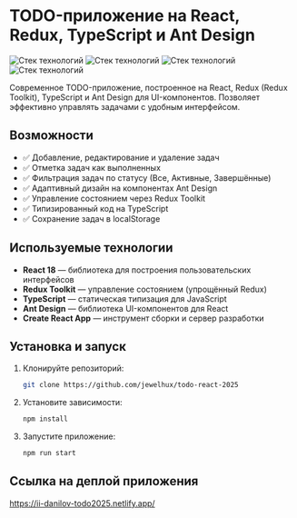 # TODO-приложение на React, Redux, TypeScript и Ant Design

![Стек технологий](https://img.shields.io/badge/React-18-blue)
![Стек технологий](https://img.shields.io/badge/Redux-Toolkit-purple)
![Стек технологий](https://img.shields.io/badge/TypeScript-5-lightblue)
![Стек технологий](https://img.shields.io/badge/Ant_Design-5.0-red)

Современное TODO-приложение, построенное на React, Redux (Redux Toolkit), TypeScript и Ant Design для UI-компонентов. Позволяет эффективно управлять задачами с удобным интерфейсом.

## Возможности

- ✅ Добавление, редактирование и удаление задач
- ✅ Отметка задач как выполненных
- ✅ Фильтрация задач по статусу (Все, Активные, Завершённые)
- ✅ Адаптивный дизайн на компонентах Ant Design
- ✅ Управление состоянием через Redux Toolkit
- ✅ Типизированный код на TypeScript
- ✅ Сохранение задач в localStorage

## Используемые технологии

- **React 18** — библиотека для построения пользовательских интерфейсов
- **Redux Toolkit** — управление состоянием (упрощённый Redux)
- **TypeScript** — статическая типизация для JavaScript
- **Ant Design** — библиотека UI-компонентов для React
- **Create React App** — инструмент сборки и сервер разработки

## Установка и запуск

1. Клонируйте репозиторий:
   ```bash
   git clone https://github.com/jewelhux/todo-react-2025
   ```
2. Установите зависимости:
   ```bash
   npm install
   ```
3. Запустите приложение:
   ```bash
   npm run start
   ```

## Ссылка на деплой приложения

https://ii-danilov-todo2025.netlify.app/
